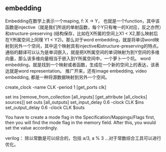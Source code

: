 ## embedding
Embedding在数学上表示一个maping, f: X -> Y， 也就是一个function，其中该函数是injective（就是我们所说的单射函数，每个Y只有唯一的X对应，反之亦然）和structure-preserving (结构保存，比如在X所属的空间上X1 < X2,那么映射后在Y所属空间上同理 Y1 < Y2)。那么对于word embedding，就是将单词word映射到另外一个空间，其中这个映射具有injective和structure-preserving的特点。
通俗的翻译可以认为是单词嵌入，就是把X所属空间的单词映射为到Y空间的多维向量，那么该多维向量相当于嵌入到Y所属空间中，一个萝卜一个坑。
word embedding，就是找到一个映射或者函数，生成在一个新的空间上的表达，该表达就是word representation。
推广开来，还有image embedding, video embedding, 都是一种将源数据映射到另外一个空间。

create_clock -name CLK -period 1 [get_ports clk]


set ins [remove_from_collection [all_inputs] [get_attribute [all_clocks] sources]]
set outs [all_outputs]
set_input_delay 0.6 -clock CLK $ins
set_output_delay 0.6 -clock CLK $outs


You have to create a mode flag in the Specification/Mappings/Flags first, then you will find the mode flag in the memory field. After this, you would set the value accordingly.


verilog：
除以常数是可以综合的，包括 a/3, a % 3 ...对于常数综合工具可以进行优化。
